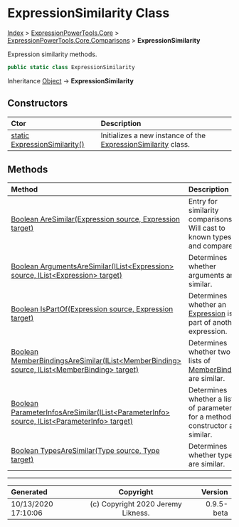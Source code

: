 ﻿# ExpressionSimilarity Class

[Index](../index.md) > [ExpressionPowerTools.Core](ExpressionPowerTools.Core.a.md) > [ExpressionPowerTools.Core.Comparisons](ExpressionPowerTools.Core.Comparisons.n.md) > **ExpressionSimilarity**

Expression similarity methods.

```csharp
public static class ExpressionSimilarity
```

Inheritance [Object](https://docs.microsoft.com/dotnet/api/system.object) → **ExpressionSimilarity**

## Constructors

| Ctor | Description |
| :-- | :-- |
| [static ExpressionSimilarity()](ExpressionPowerTools.Core.Comparisons.ExpressionSimilarity.ctor.md#static-expressionsimilarity) | Initializes a new instance of the [ExpressionSimilarity](ExpressionPowerTools.Core.Comparisons.ExpressionSimilarity.cs.md) class. |
## Methods

| Method | Description |
| :-- | :-- |
| [Boolean AreSimilar(Expression source, Expression target)](ExpressionPowerTools.Core.Comparisons.ExpressionSimilarity.AreSimilar.m.md) | Entry for similarity comparisons. Will cast to            known types and compare. |
| [Boolean ArgumentsAreSimilar(IList&lt;Expression> source, IList&lt;Expression> target)](ExpressionPowerTools.Core.Comparisons.ExpressionSimilarity.ArgumentsAreSimilar.m.md) | Determines whether arguments are similar. |
| [Boolean IsPartOf(Expression source, Expression target)](ExpressionPowerTools.Core.Comparisons.ExpressionSimilarity.IsPartOf.m.md) | Determines whether an [Expression](https://docs.microsoft.com/dotnet/api/system.linq.expressions.expression) is part of another expression. |
| [Boolean MemberBindingsAreSimilar(IList&lt;MemberBinding> source, IList&lt;MemberBinding> target)](ExpressionPowerTools.Core.Comparisons.ExpressionSimilarity.MemberBindingsAreSimilar.m.md) | Determines whether two lists of [MemberBinding](https://docs.microsoft.com/dotnet/api/system.linq.expressions.memberbinding) are similar. |
| [Boolean ParameterInfosAreSimilar(IList&lt;ParameterInfo> source, IList&lt;ParameterInfo> target)](ExpressionPowerTools.Core.Comparisons.ExpressionSimilarity.ParameterInfosAreSimilar.m.md) | Determines whether a list of parameters for a method or constructor are similar. |
| [Boolean TypesAreSimilar(Type source, Type target)](ExpressionPowerTools.Core.Comparisons.ExpressionSimilarity.TypesAreSimilar.m.md) | Determines whether types are similar. |

---

| Generated | Copyright | Version |
| :-- | :-: | --: |
| 10/13/2020 17:10:06 | (c) Copyright 2020 Jeremy Likness. | 0.9.5-beta |
